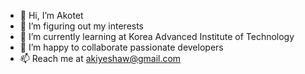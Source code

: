 - 👋 Hi, I’m Akotet 
- 👀 I’m figuring out my interests
- 🌱 I’m currently learning at Korea Advanced Institute of Technology
- 💞️ I’m happy to collaborate passionate developers
- 📫 Reach me at akiyeshaw@gmail.com

<!---
Akotet08/Akotet08 is a ✨ special ✨ repository because its `README.md` (this file) appears on your GitHub profile.
You can click the Preview link to take a look at your changes.
--->
